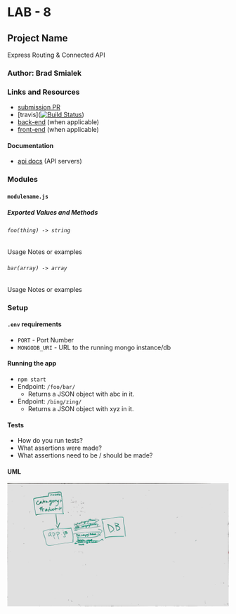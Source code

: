 
# LAB - 8

## Project Name
Express Routing &amp; Connected API

### Author: Brad Smialek

### Links and Resources
* [submission PR](https://github.com/brad-smialek-401-advanced-javascript/lab-class-8-ExpressRouting/pull/1)
* [travis]([![Build Status](https://www.travis-ci.com/brad-smialek-401-advanced-javascript/lab-class-8-ExpressRouting.svg?branch=master)](https://www.travis-ci.com/brad-smialek-401-advanced-javascript/lab-class-8-ExpressRouting))
* [back-end](http://xyz.com) (when applicable)
* [front-end](http://xyz.com) (when applicable)

#### Documentation
* [api docs](http://xyz.com) (API servers)


### Modules
#### `modulename.js`
##### Exported Values and Methods

###### `foo(thing) -> string`
Usage Notes or examples

###### `bar(array) -> array`
Usage Notes or examples

### Setup
#### `.env` requirements
* `PORT` - Port Number
* `MONGODB_URI` - URL to the running mongo instance/db

#### Running the app
* `npm start`
* Endpoint: `/foo/bar/`
  * Returns a JSON object with abc in it.
* Endpoint: `/bing/zing/`
  * Returns a JSON object with xyz in it.
  
#### Tests
* How do you run tests?
* What assertions were made?
* What assertions need to be / should be made?

#### UML
![UML](./assets/uml.jpg)
